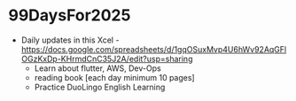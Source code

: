 # 99DaysFor2025
  - Daily updates in this Xcel - https://docs.google.com/spreadsheets/d/1gqOSuxMvp4U6hWv92AqGFlOGzKxDp-KHrmdCnC35J2A/edit?usp=sharing
      - Learn about flutter, AWS, Dev-Ops
      - reading book [each day minimum 10 pages]
      - Practice DuoLingo English Learning
        
